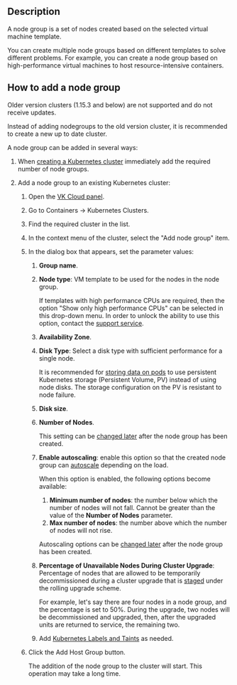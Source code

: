 ## Description

A node group is a set of nodes created based on the selected virtual machine template.

You can create multiple node groups based on different templates to solve different problems. For example, you can create a node group based on high-performance virtual machines to host resource-intensive containers.

## How to add a node group

<warn>

Older version clusters (1.15.3 and below) are not supported and do not receive updates.

Instead of adding nodegroups to the old version cluster, it is recommended to create a new up to date cluster.

</warn>

A node group can be added in several ways:

1. When [creating a Kubernetes cluster](../../manage-k8s/create-k8s) immediately add the required number of node groups.
1. Add a node group to an existing Kubernetes cluster:

   1. Open the [VK Cloud panel](https://mcs.mail.ru/app/).
   1. Go to Containers → Kubernetes Clusters.
   1. Find the required cluster in the list.
   1. In the context menu of the cluster, select the "Add node group" item.
   1. In the dialog box that appears, set the parameter values:

      1. **Group name**.
      1. **Node type**: VM template to be used for the nodes in the node group.

         <info>

         If templates with high performance CPUs are required, then the option "Show only high performance CPUs" can be selected in this drop-down menu.
         In order to unlock the ability to use this option, contact the [support service](../../../../../contacts).

         </info>

      1. **Availability Zone**.
      1. **Disk Type**: Select a disk type with sufficient performance for a single node.

         <info>

         It is recommended for [storing data on pods](../../k8s-pvc) to use persistent Kubernetes storage (Persistent Volume, PV) instead of using node disks.
         The storage configuration on the PV is resistant to node failure.

         </info>

      1. **Disk size**.
      1. **Number of Nodes**.

         This setting can be [changed later](../change-k8s-node) after the node group has been created.

      1. **Enable autoscaling**: enable this option so that the created node group can [autoscale](../../manage-k8s/scale-k8s) depending on the load.

         When this option is enabled, the following options become available:

         1. **Minimum number of nodes**: the number below which the number of nodes will not fall. Cannot be greater than the value of the **Number of Nodes** parameter.
         1. **Max number of nodes**: the number above which the number of nodes will not rise.

         Autoscaling options can be [changed later](../change-k8s-node) after the node group has been created.

      1. **Percentage of Unavailable Nodes During Cluster Upgrade**: Percentage of nodes that are allowed to be temporarily decommissioned during a cluster upgrade that is [staged](../../manage-k8s/update-k8s) under the rolling upgrade scheme.

         For example, let's say there are four nodes in a node group, and the percentage is set to 50%. During the upgrade, two nodes will be decommissioned and upgraded, then, after the upgraded units are returned to service, the remaining two.

      1. Add [Kubernetes Labels and Taints](../labels-and-taints) as needed.

   1. Click the Add Host Group button.

      The addition of the node group to the cluster will start. This operation may take a long time.
